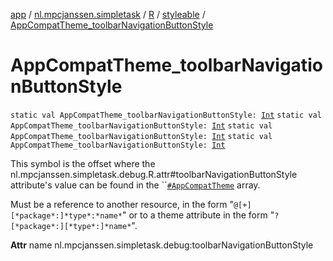 [app](../../../index.md) / [nl.mpcjanssen.simpletask](../../index.md) / [R](../index.md) / [styleable](index.md) / [AppCompatTheme_toolbarNavigationButtonStyle](.)

# AppCompatTheme_toolbarNavigationButtonStyle

`static val AppCompatTheme_toolbarNavigationButtonStyle: `[`Int`](https://kotlinlang.org/api/latest/jvm/stdlib/kotlin/-int/index.html)
`static val AppCompatTheme_toolbarNavigationButtonStyle: `[`Int`](https://kotlinlang.org/api/latest/jvm/stdlib/kotlin/-int/index.html)
`static val AppCompatTheme_toolbarNavigationButtonStyle: `[`Int`](https://kotlinlang.org/api/latest/jvm/stdlib/kotlin/-int/index.html)
`static val AppCompatTheme_toolbarNavigationButtonStyle: `[`Int`](https://kotlinlang.org/api/latest/jvm/stdlib/kotlin/-int/index.html)

This symbol is the offset where the nl.mpcjanssen.simpletask.debug.R.attr#toolbarNavigationButtonStyle attribute's value can be found in the ``[`#AppCompatTheme`](-app-compat-theme.md) array.

Must be a reference to another resource, in the form "`@[+][*package*:]*type*:*name*`" or to a theme attribute in the form "`?[*package*:][*type*:]*name*`".

**Attr**
name nl.mpcjanssen.simpletask.debug:toolbarNavigationButtonStyle

